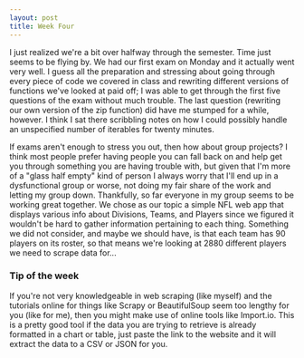 ```yaml
---
layout: post
title: Week Four
---
```


I just realized we're a bit over halfway through the semester. Time just seems to be flying by. We had our first exam on Monday and it actually went very well. I guess all the preparation and stressing about going through every piece of code we covered in class and rewriting different versions of functions we've looked at paid off; I was able to get through the first five questions of the exam without much trouble. The last question (rewriting our own version of the zip function) did have me stumped for a while, however. I think I sat there scribbling notes on how I could possibly handle an unspecified number of iterables for twenty minutes.  

If exams aren't enough to stress you out, then how about group projects? I think most people prefer having people you can fall back on and help get you through something you are having trouble with, but given that I'm more of a "glass half empty" kind of person I always worry that I'll end up in a dysfunctional group or worse, not doing my fair share of the work and letting my group down. Thankfully, so far everyone in my group seems to be working great together. We chose as our topic a simple NFL web app that displays various info about Divisions, Teams, and Players since we figured it wouldn't be hard to gather information pertaining to each thing. Something we did not consider, and maybe we should have, is that each team has 90 players on its roster, so that means we're looking at 2880 different players we need to scrape data for... 

### Tip of the week

If you're not very knowledgeable in web scraping (like myself) and the tutorials online for things like Scrapy or BeautifulSoup seem too lengthy for you (like for me), then you might make use of online tools like Import.io. This is a pretty good tool if the data you are trying to retrieve is already formatted in a chart or table, just paste the link to the website and it will extract the data to a CSV or JSON for you. 
